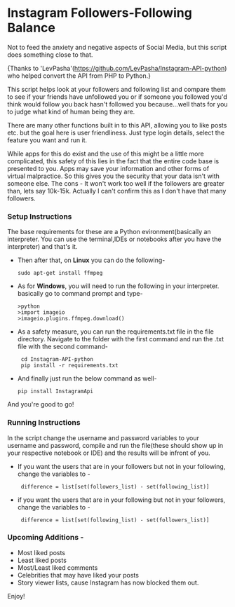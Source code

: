 # Instagram Followers-Following Balance
Not to feed the anxiety and negative aspects of Social Media, but this script does something close to that. 

{Thanks to 'LevPasha'(https://github.com/LevPasha/Instagram-API-python) who helped convert the API from PHP to Python.}

This script helps look at your followers and following list and compare them to see if your friends have unfollowed you or if someone you followed you'd think would follow you back hasn't followed you because...well thats for you to judge what kind of human being they are.

There are many other functions built in to this API, allowing you to like posts etc. but the goal here is user friendliness. Just type login details, select the feature you want and run it.

While apps for this do exist and the use of this might be a little more complicated, this safety of this lies in the fact that the entire code base is presented to you. Apps may save your information and other forms of virtual malpractice. So this gives you the security that your data isn't with someone else.
The cons - It won't work too well if the followers are greater than, lets say 10k-15k. Actually I can't confirm this as I don't have that many followers.

### Setup Instructions
The base requirements for these are a Python evironment(basically an interpreter. You can use the terminal,IDEs or notebooks after you have the interpreter) and that's it.

* Then after that, on <b>Linux</b> you can do the following-

      sudo apt-get install ffmpeg
      
* As for <b>Windows</b>, you will need to run the following in your interpreter. basically go to command prompt and type- 

      >python
      >import imageio
      >imageio.plugins.ffmpeg.download()
      
* As a safety measure, you can run the requirements.txt file in the file directory. Navigate to the folder with the first command and run the .txt file with the second command-

       cd Instagram-API-python
       pip install -r requirements.txt

* And finally just run the below command as well-

      pip install InstagramApi



And you're good to go!

### Running Instructions

In the script change the username and password variables to your username and password, compile and run the file(these should show up in your respective notebook or IDE) and the results will be infront of you.

* If you want the users that are in your followers but not in your following, change the variables to - 

       difference = list[set(followers_list) - set(following_list)]
       
* if you want the users that are in your following but not in your followers, change the variables to - 

       difference = list[set(following_list) - set(followers_list)]
       

### Upcoming Additions - 

* Most liked posts
* Least liked posts
* Most/Least liked comments
* Celebrities that may have liked your posts
* Story viewer lists, cause Instagram has now blocked them out.

Enjoy!
    


